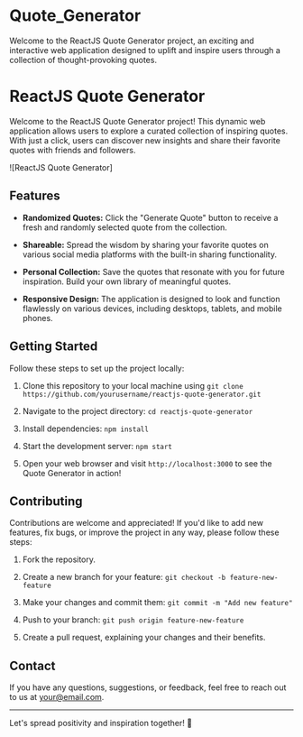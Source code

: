 # Quote_Generator
Welcome to the ReactJS Quote Generator project, an exciting and interactive web application designed to uplift and inspire users through a collection of thought-provoking quotes.
# ReactJS Quote Generator

Welcome to the ReactJS Quote Generator project! This dynamic web application allows users to explore a curated collection of inspiring quotes. With just a click, users can discover new insights and share their favorite quotes with friends and followers.

![ReactJS Quote Generator]

## Features

- **Randomized Quotes:** Click the "Generate Quote" button to receive a fresh and randomly selected quote from the collection.

- **Shareable:** Spread the wisdom by sharing your favorite quotes on various social media platforms with the built-in sharing functionality.

- **Personal Collection:** Save the quotes that resonate with you for future inspiration. Build your own library of meaningful quotes.

- **Responsive Design:** The application is designed to look and function flawlessly on various devices, including desktops, tablets, and mobile phones.

## Getting Started

Follow these steps to set up the project locally:

1. Clone this repository to your local machine using `git clone https://github.com/yourusername/reactjs-quote-generator.git`

2. Navigate to the project directory: `cd reactjs-quote-generator`

3. Install dependencies: `npm install`

4. Start the development server: `npm start`

5. Open your web browser and visit `http://localhost:3000` to see the Quote Generator in action!

## Contributing

Contributions are welcome and appreciated! If you'd like to add new features, fix bugs, or improve the project in any way, please follow these steps:

1. Fork the repository.

2. Create a new branch for your feature: `git checkout -b feature-new-feature`

3. Make your changes and commit them: `git commit -m "Add new feature"`

4. Push to your branch: `git push origin feature-new-feature`

5. Create a pull request, explaining your changes and their benefits.



## Contact

If you have any questions, suggestions, or feedback, feel free to reach out to us at [your@email.com](mailto:your@email.com).

---

Let's spread positivity and inspiration together! 🌟
